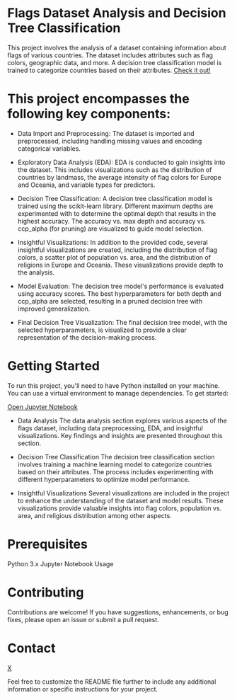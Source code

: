 # Flags Dataset Analysis and Decision Tree Classification

This project involves the analysis of a dataset containing information about flags of various countries. The dataset includes attributes such as flag colors, geographic data, and more. A decision tree classification model is trained to categorize countries based on their attributes. [Check it out!](Decision_Tree.ipynb)

# This project encompasses the following key components:

* Data Import and Preprocessing: 
The dataset is imported and preprocessed, including handling missing values and encoding categorical variables.

* Exploratory Data Analysis (EDA): 
EDA is conducted to gain insights into the dataset. This includes visualizations such as the distribution of countries by landmass, the average intensity of flag colors for Europe and Oceania, and variable types for predictors.

* Decision Tree Classification: 
A decision tree classification model is trained using the scikit-learn library. Different maximum depths are experimented with to determine the optimal depth that results in the highest accuracy. The accuracy vs. max depth and accuracy vs. ccp_alpha (for pruning) are visualized to guide model selection.

* Insightful Visualizations: 
In addition to the provided code, several insightful visualizations are created, including the distribution of flag colors, a scatter plot of population vs. area, and the distribution of religions in Europe and Oceania. These visualizations provide depth to the analysis.

* Model Evaluation: 
The decision tree model's performance is evaluated using accuracy scores. The best hyperparameters for both depth and ccp_alpha are selected, resulting in a pruned decision tree with improved generalization.

* Final Decision Tree Visualization:
The final decision tree model, with the selected hyperparameters, is visualized to provide a clear representation of the decision-making process.

# Getting Started
To run this project, you'll need to have Python installed on your machine. You can use a virtual environment to manage dependencies. To get started:

[Open Jupyter Notebook ](Decision_Tree.ipynb)
* Data Analysis
The data analysis section explores various aspects of the flags dataset, including data preprocessing, EDA, and insightful visualizations. Key findings and insights are presented throughout this section.

* Decision Tree Classification
The decision tree classification section involves training a machine learning model to categorize countries based on their attributes. The process includes experimenting with different hyperparameters to optimize model performance.

* Insightful Visualizations
Several visualizations are included in the project to enhance the understanding of the dataset and model results. These visualizations provide valuable insights into flag colors, population vs. area, and religious distribution among other aspects.

# Prerequisites
Python 3.x
Jupyter Notebook
Usage

# Contributing
Contributions are welcome! If you have suggestions, enhancements, or bug fixes, please open an issue or submit a pull request.

# Contact
[X](https://twitter.com/RediZypce)

Feel free to customize the README file further to include any additional information or specific instructions for your project.
